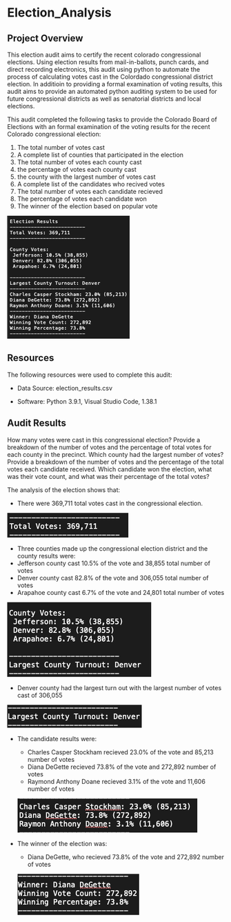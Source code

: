 # Election_Analysis

## Project Overview

This election audit aims to certify the recent colorado congressional elections. Using election results from mail-in-ballots, punch cards, and direct recording electronics, this audit using python to automate the process of calculating votes cast in the Colordado congressional district election. In additioin to providing a formal examination of voting results, this audit aims to provide an automated python auditing system to be used for future congressional districts as well as senatorial districts and local elections. 

This audit completed the following tasks to provide the Colorado Board of Elections with an formal examination of the voting results for the recent Colorado congressional election:

1. The total number of votes cast
2. A complete list of counties that participated in the election
3. The total number of votes each county cast
4. the percentage of votes each county cast
5. the county with the largest number of votes cast
6. A complete list of the candidates who recived votes
7. The total number of votes each candidate recieved
8. The percentage of votes each candidate won
9. The winner of the election based on popular vote

![PyPoll_Challenge_Txt_File](/Resources/PyPoll_Challenge_Txt_File.png)


## Resources

The following resources were used to complete this audit:

- Data Source: election_results.csv

- Software: Python 3.9.1, Visual Studio Code, 1.38.1

## Audit Results

How many votes were cast in this congressional election?
Provide a breakdown of the number of votes and the percentage of total votes for each county in the precinct.
Which county had the largest number of votes?
Provide a breakdown of the number of votes and the percentage of the total votes each candidate received.
Which candidate won the election, what was their vote count, and what was their percentage of the total votes?

The analysis of the election shows that:

- There were 369,711 total votes cast in the congressional election.

![PyPoll_Challenge_Total_Votes](/Resources/PyPoll_Challenge_Total_Votes.png)


- Three counties made up the congressional election district and the county results were:
- Jefferson county cast 10.5% of the vote and 38,855 total number of votes
- Denver county cast 82.8% of the vote and 306,055 total number of votes
- Arapahoe county cast 6.7% of the vote and 24,801 total number of votes

![PyPoll_Challenge_Total_Votes](/Resources/PyPoll_Challenge_County_Vote.png)

- Denver county had the largest turn out with the largest number of votes cast of 306,055

![PyPoll_Challenge_Total_Votes](/Resources/Py_Poll_Challenge_Largest_County.png)


- The candidate results were:
  - Charles Casper Stockham recieved 23.0% of the vote and 85,213 number of votes
  - Diana DeGette recieved 73.8% of the vote and 272,892 number of votes
  - Raymond Anthony Doane recieved 3.1% of the vote and 11,606 number of votes
  
  ![PyPoll_Challenge_Total_Votes](/Resources/PyPol_Challenge_Candidate_Results.png)
 
- The winner of the election was:
  - Diana DeGette, who recieved 73.8% of the vote and 272,892 number of votes

  ![PyPoll_Challenge_Total_Votes](/Resources/PyPol_Challenge_Winner.png)
